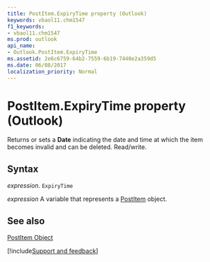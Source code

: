 ```yaml
---
title: PostItem.ExpiryTime property (Outlook)
keywords: vbaol11.chm1547
f1_keywords:
- vbaol11.chm1547
ms.prod: outlook
api_name:
- Outlook.PostItem.ExpiryTime
ms.assetid: 2e6c6759-64b2-7559-6b19-7440e2a359d5
ms.date: 06/08/2017
localization_priority: Normal
---
```



# PostItem.ExpiryTime property (Outlook)

Returns or sets a  **Date** indicating the date and time at which the item becomes invalid and can be deleted. Read/write.


## Syntax

_expression_. `ExpiryTime`

_expression_ A variable that represents a [PostItem](Outlook.PostItem.md) object.


## See also


[PostItem Object](Outlook.PostItem.md)

[!include[Support and feedback](~/includes/feedback-boilerplate.md)]
